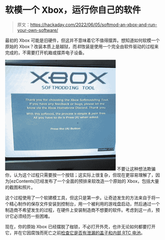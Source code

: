 # 软模一个 Xbox，运行你自己的软件

> 原文：<https://hackaday.com/2022/06/05/softmod-an-xbox-and-run-your-own-software/>

最初的 Xbox 可能是旧硬件，但这并不意味着它不值得摆弄。想知道如何软模一个原始的 Xbox？改装本质上是越狱，而*软*改装是使用一个完全由软件驱动的过程来完成的，不需要打开机箱或摆弄电子设备。

[![](img/93edda829f13d4e2383c34e4f90337c8.png)](https://hackaday.com/wp-content/uploads/2022/06/Original-XBOX-softmodded.jpg) 不要让这种想法欺骗你，认为这个过程只需要按一个按钮；这实际上很复杂，但现在更容易理解了，因为[ezContents]已经发布了一个全面的预排来软改造一个原始的 Xbox，包括大量的截图和照片。

这个过程使用了一个软建模工具，但这只是第一步。让奇迹发生的方法来自于将一个精心制作的保存文件安装到控制台，用一个被利用的游戏盘启动，然后通过一个制造商不希望发生的过程，在硬件上安装制造商不想要的软件。考虑到这一点，预计它必须经历一些困难。

现在，你的原始 Xbox 已经摆脱了枷锁，不必打开外壳，也许无论如何都要打开它，并在它因腐蚀而死亡之前[检查它是否有泄漏的盖子和内部 RTC 电池](https://hackaday.com/2020/12/14/save-your-original-xbox-from-a-corrosive-death/)。